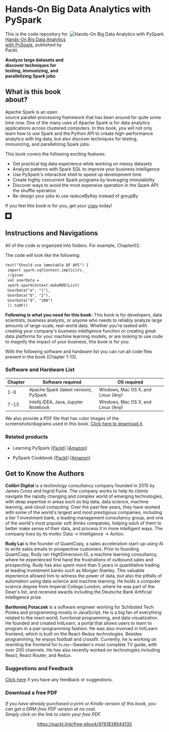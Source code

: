 


# Hands-On Big Data Analytics with PySpark

<a href="https://prod.packtpub.com/in/big-data-and-business-intelligence/hands-big-data-analytics-pyspark?utm_source=github&utm_medium=repository&utm_campaign=9781838644130"><img src="https://prod.packtpub.com/media/catalog/product/cache/a22c7d190d97ca25f5f1089471ab8502/b/1/b14139.png" alt="Hands-On Big Data Analytics with PySpark" height="256px" align="right"></a>

This is the code repository for [Hands-On Big Data Analytics with PySpark](https://prod.packtpub.com/in/big-data-and-business-intelligence/hands-big-data-analytics-pyspark?utm_source=github&utm_medium=repository&utm_campaign=9781838644130), published by Packt.

**Analyze large datasets and discover techniques for testing, immunizing, and parallelizing Spark jobs**

## What is this book about?
Apache Spark is an open source parallel-processing framework that has been around for quite some time now. One of the many uses of Apache Spark is for data analytics applications across clustered computers. In this book, you will not only learn how to use Spark and the Python API to create high-performance analytics with big data, but also discover techniques for testing, immunizing, and parallelizing Spark jobs.

This book covers the following exciting features:
* Get practical big data experience while working on messy datasets
* Analyze patterns with Spark SQL to improve your business intelligence
* Use PySpark's interactive shell to speed up development time
* Create highly concurrent Spark programs by leveraging immutability
* Discover ways to avoid the most expensive operation in the Spark API: the shuffle operation
* Re-design your jobs to use reduceByKey instead of groupBy

If you feel this book is for you, get your [copy](https://www.amazon.com/dp/183864413X) today!

<a href="https://www.packtpub.com/?utm_source=github&utm_medium=banner&utm_campaign=GitHubBanner"><img src="https://raw.githubusercontent.com/PacktPublishing/GitHub/master/GitHub.png" 
alt="https://www.packtpub.com/" border="5" /></a>


## Instructions and Navigations
All of the code is organized into folders. For example, Chapter02.

The code will look like the following:
```
test("Should use immutable DF API") {
 import spark.sqlContext.implicits._
 //given
 val userData =
 spark.sparkContext.makeRDD(List(
 UserData("a", "1"),
 UserData("b", "2"),
 UserData("d", "200")
 )).toDF()
```

**Following is what you need for this book:**
This book is for developers, data scientists, business analysts, or anyone who needs to reliably analyze large amounts of large-scale, real-world data. Whether you're tasked with creating your company's business intelligence function or creating great data platforms for your machine learning models, or are looking to use code to magnify the impact of your business, this book is for you.

With the following software and hardware list you can run all code files present in the book (Chapter 1-13).

### Software and Hardware List

| Chapter  | Software required                      | OS required                        |
| -------- | ---------------------------------------| -----------------------------------|
| 1-6      | Apache Spark (latest version), PySpark |Windows, Mac OS X, and Linux (Any)  |
| 7-13     | Intellij IDEA, Java, Jupyter Notebook  | Windows, Mac OS X, and Linux (Any) |

We also provide a PDF file that has color images of the screenshots/diagrams used in this book. [Click here to download it](http://www.packtpub.com/sites/default/files/downloads/9781838644130_ColorImages.pdf).

### Related products <Other books you may enjoy>
* Learning PySpark [[Packt]](https://prod.packtpub.com/in/big-data-and-business-intelligence/learning-pyspark?utm_source=github&utm_medium=repository&utm_campaign=9781786463708) [[Amazon]](https://www.amazon.com/dp/1786463709)

* PySpark Cookbook [[Packt]](https://prod.packtpub.com/in/big-data-and-business-intelligence/pyspark-cookbook?utm_source=github&utm_medium=repository&utm_campaign=9781788835367) [[Amazon]](https://www.amazon.com/dp/1788835360)

## Get to Know the Authors
**Colibri Digital**
 is a technology consultancy company founded in 2015 by James Cross and Ingrid Funie. The company works to help its clients navigate the rapidly changing and complex world of emerging technologies, with deep expertise in areas such as big data, data science, machine learning, and cloud computing. Over the past few years, they have worked with some of the world's largest and most prestigious companies, including a tier 1 investment bank, a leading management consultancy group, and one of the world's most popular soft drinks companies, helping each of them to better make sense of their data, and process it in more intelligent ways. The company lives by its motto: Data -> Intelligence -> Action.

**Rudy Lai**
 is the founder of QuantCopy, a sales acceleration start-up using AI to write sales emails to prospective customers. Prior to founding QuantCopy, Rudy ran HighDimension.IO, a machine learning consultancy, where he experienced first hand the frustrations of outbound sales and prospecting. Rudy has also spent more than 5 years in quantitative trading at leading investment banks such as Morgan Stanley. This valuable experience allowed him to witness the power of data, but also the pitfalls of automation using data science and machine learning. He holds a computer science degree from Imperial College London, where he was part of the Dean's list, and received awards including the Deutsche Bank Artificial Intelligence prize.

**Bartłomiej Potaczek**
 is a software engineer working for Schibsted Tech Polska and
programming mostly in JavaScript. He is a big fan of everything related to the react world, functional programming, and data visualization. He founded and created InitLearn, a portal that allows users to learn to program in a pair-programming fashion. He was also involved in InitLearn frontend, which is built on the React-Redux technologies. Besides programming, he enjoys football and crossfit. Currently, he is working on rewriting the frontend for tv.nu—Sweden's most complete TV guide, with over 200 channels. He has also recently worked on technologies including React, React Router, and Redux.


### Suggestions and Feedback
[Click here](https://docs.google.com/forms/d/e/1FAIpQLSdy7dATC6QmEL81FIUuymZ0Wy9vH1jHkvpY57OiMeKGqib_Ow/viewform) if you have any feedback or suggestions.
### Download a free PDF

 <i>If you have already purchased a print or Kindle version of this book, you can get a DRM-free PDF version at no cost.<br>Simply click on the link to claim your free PDF.</i>
<p align="center"> <a href="https://packt.link/free-ebook/9781838644130">https://packt.link/free-ebook/9781838644130 </a> </p>